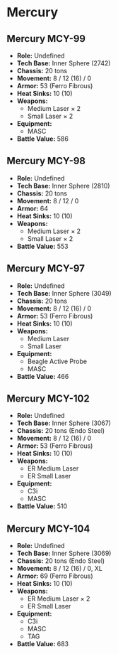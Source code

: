 # Mercury
## Mercury MCY-99
- **Role:** Undefined
- **Tech Base:** Inner Sphere (2742)
- **Chassis:** 20 tons
- **Movement:** 8 / 12 (16) / 0
- **Armor:** 53 (Ferro Fibrous)
- **Heat Sinks:** 10 (10)
- **Weapons:**
  - Medium Laser × 2
  - Small Laser × 2
- **Equipment:**
  - MASC
- **Battle Value:** 586

## Mercury MCY-98
- **Role:** Undefined
- **Tech Base:** Inner Sphere (2810)
- **Chassis:** 20 tons
- **Movement:** 8 / 12 / 0
- **Armor:** 64
- **Heat Sinks:** 10 (10)
- **Weapons:**
  - Medium Laser × 2
  - Small Laser × 2
- **Battle Value:** 553

## Mercury MCY-97
- **Role:** Undefined
- **Tech Base:** Inner Sphere (3049)
- **Chassis:** 20 tons
- **Movement:** 8 / 12 (16) / 0
- **Armor:** 53 (Ferro Fibrous)
- **Heat Sinks:** 10 (10)
- **Weapons:**
  - Medium Laser
  - Small Laser
- **Equipment:**
  - Beagle Active Probe
  - MASC
- **Battle Value:** 466

## Mercury MCY-102
- **Role:** Undefined
- **Tech Base:** Inner Sphere (3067)
- **Chassis:** 20 tons (Endo Steel)
- **Movement:** 8 / 12 (16) / 0
- **Armor:** 53 (Ferro Fibrous)
- **Heat Sinks:** 10 (10)
- **Weapons:**
  - ER Medium Laser
  - ER Small Laser
- **Equipment:**
  - C3i
  - MASC
- **Battle Value:** 510

## Mercury MCY-104
- **Role:** Undefined
- **Tech Base:** Inner Sphere (3069)
- **Chassis:** 20 tons (Endo Steel)
- **Movement:** 8 / 12 (16) / 0, XL
- **Armor:** 69 (Ferro Fibrous)
- **Heat Sinks:** 10 (10)
- **Weapons:**
  - ER Medium Laser × 2
  - ER Small Laser
- **Equipment:**
  - C3i
  - MASC
  - TAG
- **Battle Value:** 683

